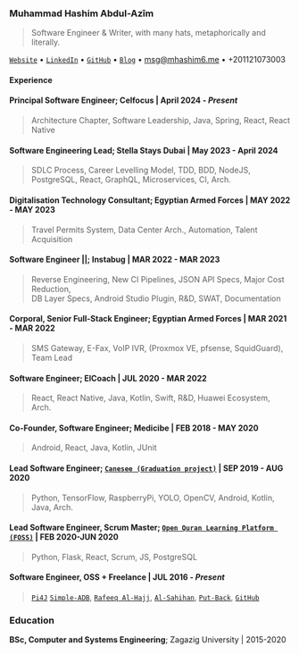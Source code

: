 ### Muhammad Hashim Abdul-Azîm

> Software Engineer & Writer, with many hats, metaphorically and literally.

 [`Website`](https://mhashim6.me) • [`LinkedIn`](https://www.linkedin.com/in/mhashim6/) • [`GitHub`](https://github.com/mhashim6) • [`Blog`](https://blog.mhashim6.me) • <msg@mhashim6.me> • +201121073003

#### Experience
#### Principal Software Engineer; Celfocus | April 2024 - _Present_
> Architecture Chapter, Software Leadership, Java, Spring, React, React Native 

#### Software Engineering Lead; Stella Stays Dubai | May 2023 - April 2024  
> SDLC Process, Career Levelling Model, TDD, BDD, NodeJS,  
> PostgreSQL, React, GraphQL, Microservices, CI, Arch.
#### Digitalisation Technology Consultant; Egyptian Armed Forces | MAY 2022 - MAY 2023
> Travel Permits System, Data Center Arch., Automation, Talent Acquisition
#### Software Engineer ||; Instabug | MAR 2022 - MAR 2023  
> Reverse Engineering, New CI Pipelines, JSON API Specs, Major Cost Reduction,  
> DB Layer Specs, Android Studio Plugin, R&D, SWAT, Documentation
<!-- > \- R&D  
> \- Kotlin Multi-Platform Mobile Support  
> \- Designed new internal JSON API SPECs  
> \- Designed a new DB layer SPECs  
> \- Created Cloud Functions for CI  
> \- Reduced yearly tooling and automation costs  
> \- Planned and lead Instabug's Android Studio Plugin  
> \- Redesigned and re-wrote the Mobile SDK CI Pipelines  
> \- SWAT Engineer  
> \- Enriched both internal & external Docs  -->

#### Corporal, Senior Full-Stack Engineer; Egyptian Armed Forces | MAR 2021 - MAR 2022  
> SMS Gateway, E-Fax, VoIP IVR, (Proxmox VE, pfsense, SquidGuard), Team Lead
<!-- <div style="page-break-after: always;"></div> -->

#### Software Engineer; ElCoach | JUL 2020 - MAR 2022  
> React, React Native, Java, Kotlin, Swift, R&D, Huawei Ecosystem, Arch.
<!-- > \- Maintained and developed the native side of [`ElCoach app`](https://elcoach.me) (Kotlin & Swift)  
> \- Built a unified React Native API for Apple Health & Google Fit integration on iOS & Android  
> \- R&D  
> \- Huawei App Gallery SDKs Integration  
> \- Regularly conducted refactoring & architecture design phases   -->

#### Co-Founder, Software Engineer; Medicibe | FEB 2018 - MAY 2020

> Android, React, Java, Kotlin, JUnit

#### Lead Software Engineer; [`Canesee (Graduation project)`](https://github.com/canesee-project)  | SEP 2019 - AUG 2020
> Python, TensorFlow, RaspberryPi, YOLO, OpenCV, Android, Kotlin, Java, Arch.
<!-- > \- I worked with/lead a team of 10 engineers  
> \- I designed the overall system architecture & a modular architecture for the Android app  
> \- I designed a framework to run all machine learning models efficiently & simultaneously on our smart glasses (raspberry pi)   -->

#### Lead Software Engineer, Scrum Master; [`Open Quran Learning Platform (FOSS)`](https://github.com/Open-Quran-Learning) | FEB 2020-JUN 2020
> Python, Flask, React, Scrum, JS, PostgreSQL
#### Software Engineer, OSS + Freelance | JUL 2016 - _Present_

> [`Pi4J`](https://github.com/Pi4J) [`Simple-ADB`](https://xdaforums.com/t/win-mac-linx-simple-adb.3417155/), [`Rafeeq Al-Hajj`](https://play.google.com/store/apps/details?id=com.kaf.hajjcompanion), [`Al-Sahihan`](https://play.google.com/store/apps/details?id=mhashim6.android.thetwoauthentics), [`Put-Back`](https://play.google.com/store/apps/details?id=mhashim6.android.putback), [`GitHub`](https://github.com/mhashim6)


<!-- > \- Apply Scrum methodology in a 100% remote team of 12 engineers while experimenting with the team to explore adhoc practices to achieve our goals in morbid working conditions (COVID-19)  
> \- Design and implement the Frontend with **ReactJs**   -->

<!-- #### Key Open Source Contributions
> [`Pi4J/pi4j-kotlin`](https://github.com/Pi4J/pi4j-kotlin) • [`PySceneDetect`](https://pyscenedetect.readthedocs.io/en/stable/) -->
  <!-- > I'm primarily responsible for [bringing Kotlin to the Raspberry Pi](https://pi4j.com/kotlin/). -->

  <!-- > [Live detection](https://github.com/Breakthrough/PySceneDetect/pull/151) for changing scenes in videos. -->
### Education
**BSc, Computer and Systems Engineering**; Zagazig University | 2015-2020
<!-- ### Human Languages
Arabic _(Native)_ • English _(Bilingual Proficiency)_ • German _(A1 level)_ -->
<!-- > <msg@mhashim6.me> • +201121073003 • Egypt -->
